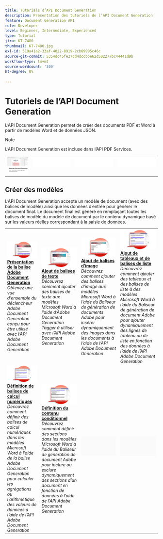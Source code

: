 ```yaml
---
title: Tutorials d’API Document Generation
description: Présentation des tutoriels de l’API Document Generation
feature: Document Generation API
role: Developer
level: Beginner, Intermediate, Experienced
type: Tutorial
jira: KT-7480
thumbnail: KT-7480.jpg
exl-id: 519a41a2-33af-4022-8919-2cb69995c46c
source-git-commit: 5354dc45fe27cd4dccbbe62d502277bc44441d9b
workflow-type: tm+mt
source-wordcount: '309'
ht-degree: 0%

---
```



# Tutoriels de l’API Document Generation

L’API Document Generation permet de créer des documents PDF et Word à partir de modèles Word et de données JSON.

>[!NOTE]
>
>L’API Document Generation est incluse dans l’API PDF Services.

<table style="table-layout:fixed">
<tr>
 <td>
   <a href="automate-doc-gen.md">
      <img alt="Automatisation de la génération des documents" src="assets/automate-doc-gen.png" />
   </a>
  </td>
    <td>
    <img alt="Espaceur" src="../assets/WhiteBanner_Placeholder.png" />
    <div>
    <br>
  </td>
   <td>
    <img alt="Espaceur" src="../assets/WhiteBanner_Placeholder.png" />
    <div>
    <br>
  </td>
  </td>
   <td>
    <img alt="Espaceur" src="../assets/WhiteBanner_Placeholder.png" />
    <div>
    <br>
  </td>
</tr>
</table>

## Créer des modèles

L’API Document Generation accepte un modèle de document (avec des balises de modèle) ainsi que les données d’entrée pour générer le document final. Le document final est généré en remplaçant toutes les balises de modèle du modèle de document par le contenu dynamique basé sur les valeurs réelles correspondant à la saisie de données.

<table style="table-layout:fixed">
<tr>
 <td>
   <a href="taggeroverview.md">
      <img alt="Présentation de la balise Adobe Document Generation" src="assets/Taggeroverview_thumb.png" />
   </a>
    <div>
   <a href="taggeroverview.md"><strong>Présentation de la balise Adobe Document Generation</strong></a>
    </div>
    <em>Obtenez une vue d’ensemble du déclencheur Adobe Document Generation conçu pour être utilisé avec l’API Adobe Document Generation</em>
    <br>
  </td>
  <td>
   <a href="taggeraddtexttags.md">
      <img alt="Ajout de balises de texte" src="assets/Taggertexttags_thumb.png" />
   </a>
    <div>
   <a href="taggeraddtexttags.md"><strong>Ajout de balises de texte</strong></a>
    </div>
    <em>Découvrez comment ajouter des balises de texte aux modèles Microsoft Word à l’aide d’Adobe Document Generation Tagger à utiliser avec l’API Adobe Document Generation</em>
    <br>
  </td>
  <td>
   <a href="taggeraddimagetags.md">
      <img alt="Ajout de balises d’image" src="assets/Taggerimagetags_thumb.png" />
   </a>
    <div>
   <a href="taggeraddimagetags.md"><strong>Ajout de balises d’image</strong></a>
    </div>
    <em>Découvrez comment ajouter des balises d’image aux modèles Microsoft Word à l’aide du Baliseur de génération de documents Adobe pour insérer dynamiquement des images dans les documents à l’aide de l’API Adobe Document Generation</em>
    <br>
  </td>
  <td>
   <a href="taggertables.md">
      <img alt="Ajout de tableaux et de balises de liste" src="assets/Taggertables_thumb.png" />
   </a>
    <div>
   <a href="taggertables.md"><strong>Ajout de tableaux et de balises de liste</strong></a>
    </div>
    <em>Découvrez comment ajouter des tableaux et des balises de liste à des modèles Microsoft Word à l’aide du Baliseur de génération de document Adobe pour ajouter dynamiquement des lignes de tableau ou de liste en fonction des données à l’aide de l’API Adobe Document Generation</em>
    <br>
  </td>
</tr>
<tr>
  <td>
   <a href="taggercalculations.md">
      <img alt="Définition de balises de calcul numériques" src="assets/Taggercalculations_thumb.png" />
   </a>
    <div>
   <a href="taggercalculations.md"><strong>Définition de balises de calcul numériques</strong></a>
    </div>
    <em>Découvrez comment définir des balises de calcul numériques dans les modèles Microsoft Word à l’aide de la balise Adobe Document Generation pour calculer les agrégations ou l’arithmétique des valeurs de données à l’aide de l’API Adobe Document Generation</em>
    <br>
  </td>
  <td>
   <a href="taggerconditional.md">
      <img alt="Définition du contenu conditionnel" src="assets/Taggerconditional_thumb.png" />
   </a>
    <div>
   <a href="taggerconditional.md"><strong>Définition du contenu conditionnel</strong></a>
    </div>
    <em>Découvrez comment définir des sections dans les modèles Microsoft Word à l’aide du Baliseur de génération de document Adobe pour inclure ou exclure dynamiquement des sections d’un document en fonction de données à l’aide de l’API Adobe Document Generation</em>
    <br>
  </td>
  <td>
    <img alt="Espaceur" src="../assets/GrayBanner_Placeholder.png" />
    <div>
    <br>
  </td>
   <td>
    <img alt="Espaceur" src="../assets/GrayBanner_Placeholder.png" />
    <div>
    <br>
  </td>
</tr>
</table>
